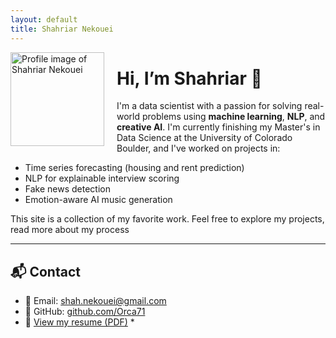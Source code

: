 ```yaml
---
layout: default
title: Shahriar Nekouei
---
```

<img src="profile.jpg" alt="Profile image of Shahriar Nekouei" width="150" style="float: left; margin-right: 20px;" />


# Hi, I’m Shahriar 👋

I'm a data scientist with a passion for solving real-world problems using **machine learning**, **NLP**, and **creative AI**. I'm currently finishing my Master's in Data Science at the University of Colorado Boulder, and I've worked on projects in:

- Time series forecasting (housing and rent prediction)
- NLP for explainable interview scoring
- Fake news detection
- Emotion-aware AI music generation

This site is a collection of my favorite work. Feel free to explore my projects, read more about my process

---

## 📬 Contact

- 📧 Email: [shah.nekouei@gmail.com](shah.nekouei@gmail.com)  
- 🧠 GitHub: [github.com/Orca71](https://github.com/Orca71)  
- 📄 [View my resume (PDF)](Shahriar_Nekouei_resume.pdf) *
